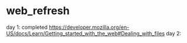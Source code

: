 # web_refresh

day 1: completed https://developer.mozilla.org/en-US/docs/Learn/Getting_started_with_the_web#Dealing_with_files
day 2: 
